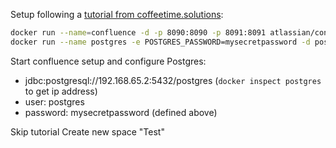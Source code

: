 Setup following a [tutorial from coffeetime.solutions]( http://coffeetime.solutions/run-atlassian-jira-and-confluence-with-postgresql-on-docker/#Overview_of_series_How_to_run_Jira_and_Confluence_behind_NGINX_reverse_proxy_on_Docker):

```bash
docker run --name=confluence -d -p 8090:8090 -p 8091:8091 atlassian/confluence-server:6.15.9
docker run --name postgres -e POSTGRES_PASSWORD=mysecretpassword -d postgres
```

Start confluence setup and configure Postgres:
- jdbc:postgresql://192.168.65.2:5432/postgres (`docker inspect postgres` to get ip address)
- user: postgres
- password: mysecretpassword (defined above)

Skip tutorial
Create new space "Test"
